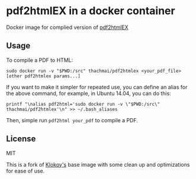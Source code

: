 pdf2htmlEX in a docker container
=================

Docker image for complied version of [pdf2htmlEX](http://coolwanglu.github.com/pdf2htmlEX/)

## Usage
To compile a PDF to HTML:

    sudo docker run -v "$PWD:/src" thachmai/pdf2htmlex <your_pdf_file> [other pdf2htmlex params...]

If you want to make it simpler for repeated use, you can define an alias for the above command, for example, in Ubuntu 14.04, you can do this:

    printf "\nalias pdf2html='sudo docker run -v \"$PWD:/src\" thachmai/pdf2htmlex'\n" >> ~/.bash_aliases

Then, simple run `pdf2html your_pdf` to compile a PDF.

## License
MIT

This is a fork of [Klokoy's](https://github.com/klokoy/pdf2htmlEX_docker) base image with some clean up and optimizations for ease of use.

